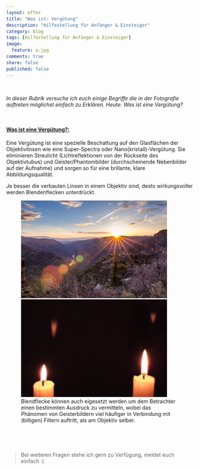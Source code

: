 ```yaml
---
layout: offer
title: "Was ist: Vergütung"
description: "Hilfestellung für Anfänger & Einsteiger"
category: blog
tags: [Hilfestellung für Anfänger & Einsteiger]
image:
  feature: a.jpg
comments: true
share: false
published: false
---
```

 
  


    



*In dieser Rubrik versuche ich euch einige Begriffe die in der Fotografie auftreten möglichst einfach zu Erklären. Heute: Was ist eine Vergütung?* 
 
    









#### <a name="fenced-code-block"><u>Was ist eine Vergütung?:</u></a>

Eine Vergütung ist eine spezielle Beschattung auf den Glasflächen der Objektivlinsen wie eine Super-Spectra oder Nano(kristall)-Vergütung. Sie eliminieren Streulicht (Lichtreflektionen von der Rückseite des Objektivtubus) und Geister/Phantombilder (durchscheinende Nebenbilder auf der Aufnahme) und sorgen so für eine brillante, klare Abbildungsqualität.

Je besser die verbauten Linsen in einem Objektiv sind, desto wirkungsvoller werden Blendenflecken unterdrückt.

<figure class="half">
	<img src="/images/v12.jpg">
	<img src="/images/v13.jpg">
	<figcaption>Blendflecke können auch eigesetzt werden um dem Betrachter einen bestimmten Ausdruck zu vermitteln, wobei das Phänomen von Geisterbildern viel häufiger in Verbindung mit (billigen) Filtern auftritt, als am Objektiv selber.</figcaption>
</figure>



    



 
  


    





> Bei weiteren Fragen stehe ich gern zu Verfügung, meldet euch einfach :)
